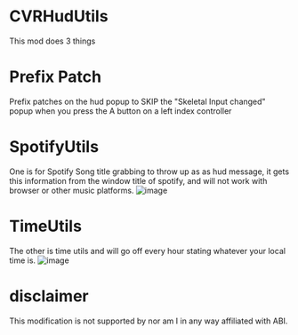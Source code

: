 # CVRHudUtils
This mod does 3 things

# Prefix Patch
Prefix patches on the hud popup to SKIP the "Skeletal Input changed" popup when you press the A button on a left index controller

# SpotifyUtils
One is for Spotify Song title grabbing to throw up as as hud message, it gets this information from the window title of spotify, 
and will not work with browser or other music platforms.
![image](https://user-images.githubusercontent.com/24737477/181827553-bcd00420-7570-4772-93e3-1ca5539ff079.png)

# TimeUtils
The other is time utils and will go off every hour stating whatever your local time is.
![image](https://user-images.githubusercontent.com/24737477/181827417-198ac115-611a-4da2-9294-4908aa83e441.png)

# disclaimer
This modification is not supported by nor am I in any way affiliated with ABI.
